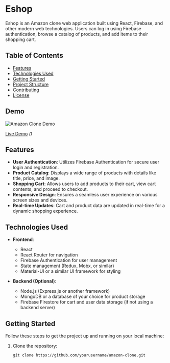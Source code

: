 # Eshop

Eshop is an Amazon clone web application built using React, Firebase, and other modern web technologies. Users can log in using Firebase authentication, browse a catalog of products, and add items to their shopping cart.

## Table of Contents

- [Features](#features)
- [Technologies Used](#technologies-used)
- [Getting Started](#getting-started)
- [Project Structure](#project-structure)
- [Contributing](#contributing)
- [License](#license)

## Demo

![Amazon Clone Demo](demo.gif)

[Live Demo](#) _()_

## Features

- **User Authentication**: Utilizes Firebase Authentication for secure user login and registration.
- **Product Catalog**: Displays a wide range of products with details like title, price, and image.
- **Shopping Cart**: Allows users to add products to their cart, view cart contents, and proceed to checkout.
- **Responsive Design**: Ensures a seamless user experience on various screen sizes and devices.
- **Real-time Updates**: Cart and product data are updated in real-time for a dynamic shopping experience.

## Technologies Used

- **Frontend**:

  - React
  - React Router for navigation
  - Firebase Authentication for user management
  - State management (Redux, Mobx, or similar)
  - Material-UI or a similar UI framework for styling

- **Backend (Optional)**:
  - Node.js (Express.js or another framework)
  - MongoDB or a database of your choice for product storage
  - Firebase Firestore for cart and user data storage (if not using a backend server)

## Getting Started

Follow these steps to get the project up and running on your local machine:

1. Clone the repository:
   ```shell
   git clone https://github.com/yourusername/amazon-clone.git
   ```
